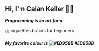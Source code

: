 ## Hi, I'm Caian Keller 🙋‍♂️

___Programming is an art form.___

🫁 cigarettes brands for beginners

##### My favorite colour is ![#ED958B](https://placehold.co/15x15/ED958B/ED958B.png) ___#ED958B___
